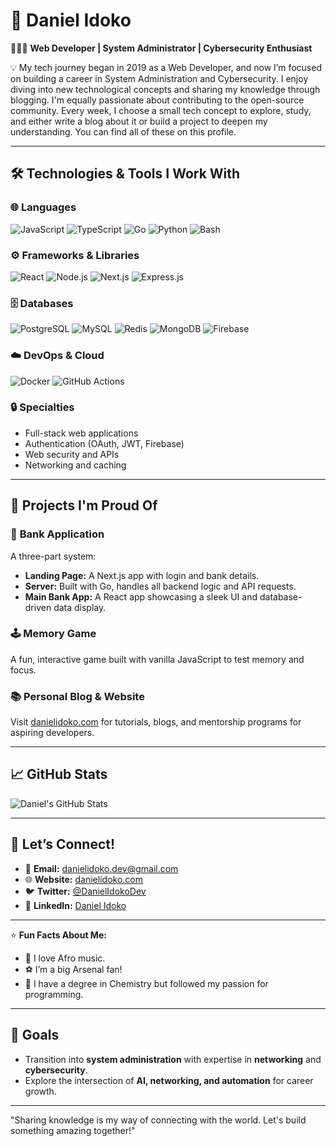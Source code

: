 # 🧪 Daniel Idoko

👨🏿‍💻 **Web Developer | System Administrator | Cybersecurity Enthusiast**   

💡 My tech journey began in 2019 as a Web Developer, and now I’m focused on building a career in System Administration and Cybersecurity. I enjoy diving into new technological concepts and sharing my knowledge through blogging. I'm equally passionate about contributing to the open-source community. Every week, I choose a small tech concept to explore, study, and either write a blog about it or build a project to deepen my understanding. You can find all of these on this profile. 

---

## 🛠️ **Technologies & Tools I Work With**

### 🌐 **Languages**
![JavaScript](https://img.shields.io/badge/-JavaScript-F7DF1E?logo=javascript&logoColor=black&style=flat-square)
![TypeScript](https://img.shields.io/badge/-TypeScript-3178C6?logo=typescript&logoColor=white&style=flat-square)
![Go](https://img.shields.io/badge/-Go-00ADD8?logo=go&logoColor=white&style=flat-square)
![Python](https://img.shields.io/badge/-Python-3776AB?logo=python&logoColor=white&style=flat-square)
![Bash](https://img.shields.io/badge/-Bash-4EAA25?logo=gnu-bash&logoColor=white&style=flat-square)

### ⚙️ **Frameworks & Libraries**
![React](https://img.shields.io/badge/-React-61DAFB?logo=react&logoColor=black&style=flat-square)
![Node.js](https://img.shields.io/badge/-Node.js-339933?logo=node.js&logoColor=white&style=flat-square)
![Next.js](https://img.shields.io/badge/-Next.js-000000?logo=next.js&logoColor=white&style=flat-square)
![Express.js](https://img.shields.io/badge/-Express.js-000000?logo=express&logoColor=white&style=flat-square)

### 🗄️ **Databases**
![PostgreSQL](https://img.shields.io/badge/-PostgreSQL-4169E1?logo=postgresql&logoColor=white&style=flat-square)
![MySQL](https://img.shields.io/badge/-MySQL-4479A1?logo=mysql&logoColor=white&style=flat-square)
![Redis](https://img.shields.io/badge/-Redis-DC382D?logo=redis&logoColor=white&style=flat-square)
![MongoDB](https://img.shields.io/badge/-MongoDB-47A248?logo=mongodb&logoColor=white&style=flat-square)
![Firebase](https://img.shields.io/badge/-Firebase-FFCA28?logo=firebase&logoColor=black&style=flat-square)

### ☁️ **DevOps & Cloud**
![Docker](https://img.shields.io/badge/-Docker-2496ED?logo=docker&logoColor=white&style=flat-square)
![GitHub Actions](https://img.shields.io/badge/-GitHub%20Actions-2088FF?logo=github-actions&logoColor=white&style=flat-square)

### 🔒 **Specialties**
- Full-stack web applications  
- Authentication (OAuth, JWT, Firebase)  
- Web security and APIs  
- Networking and caching  
---

## 🚀 **Projects I'm Proud Of**
### 🏦 **Bank Application**
A three-part system:
- **Landing Page:** A Next.js app with login and bank details.
- **Server:** Built with Go, handles all backend logic and API requests.
- **Main Bank App:** A React app showcasing a sleek UI and database-driven data display.

### 🕹️ **Memory Game**  
A fun, interactive game built with vanilla JavaScript to test memory and focus.  

### 📚 **Personal Blog & Website**  
Visit [danielidoko.com](https://danielidoko.com) for tutorials, blogs, and mentorship programs for aspiring developers.  

---

## 📈 **GitHub Stats**
![Daniel's GitHub Stats](https://github-readme-stats.vercel.app/api?username=danielidoko&show_icons=true&theme=radical)

---

## 💬 **Let’s Connect!**
- 💌 **Email:** danielidoko.dev@gmail.com  
- 🌐 **Website:** [danielidoko.com](https://danielidoko.com)  
- 🐦 **Twitter:** [@DanielIdokoDev](https://twitter.com/DanielIdokoDev)  
- 💼 **LinkedIn:** [Daniel Idoko](https://linkedin.com/in/danielidoko)  

---

⭐️ **Fun Facts About Me:**  
- 🎵 I love Afro music.  
- ⚽ I’m a big Arsenal fan!  
- 📖 I have a degree in Chemistry but followed my passion for programming.

---

## 🎯 **Goals**
- Transition into **system administration** with expertise in **networking** and **cybersecurity**.  
- Explore the intersection of **AI, networking, and automation** for career growth.  

---
"Sharing knowledge is my way of connecting with the world. Let's build something amazing together!"  
